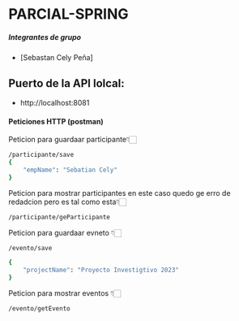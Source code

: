 # PARCIAL-SPRING

##### Integrantes de grupo
- [Sebastan Cely Peña]

## Puerto de la API lolcal:
  - http://localhost:8081

#### Peticiones HTTP (postman)
Peticion para guardaar participante👇🏻

```bash
/participante/save
{
	"empName": "Sebatian Cely"
}

```
Peticion para mostrar participantes  en este caso quedo ge erro de redadcion pero es tal como esta👇🏻
```bash
/participante/geParticipante
```
Peticion para guardaar evneto 👇🏻

```bash
/evento/save

{
	"projectName": "Proyecto Investigtivo 2023"
}
```
Peticion para mostrar eventos 👇🏻
```bash
/evento/getEvento
```
